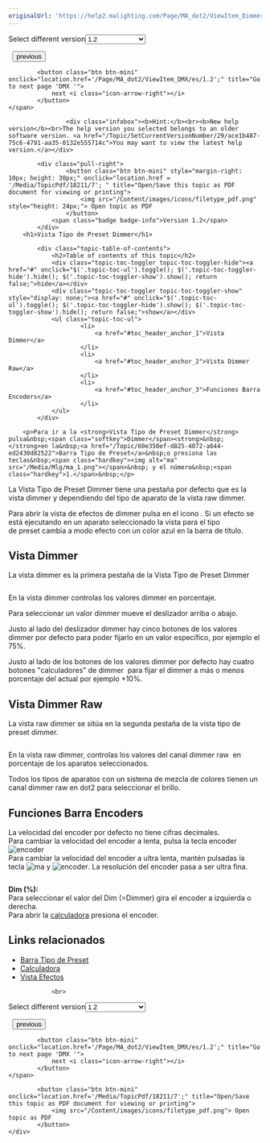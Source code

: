 ```yaml
---
originalUrl: 'https://help2.malighting.com/Page/MA_dot2/ViewItem_Dimmer/es/1.2'
---
```


<div class="topic-navigation">

<div class="pull-right">
	<span class="pull-left">


<div class="pull-left">
<form action="/Topic/SetCurrentVersionNumber" class="form-inline" id="frmTagSelector" method="post">	<span class="form-mini">
		<div class="input-prepend"><span class="add-on">Select different version</span><select autocomplete="off" id="versionNumberId" name="versionNumberId" onchange="$(this).closest('#frmTagSelector').submit();" style="width: 120px;"><option value="">- latest -</option>
<option value="3">1.1</option>
<option selected="selected" value="7">1.2</option>
<option value="12">1.3</option>
<option value="16">1.5</option>
<option value="29">1.9</option>
</select></div>
		<input data-val="true" data-val-number="The field Int32 must be a number." data-val-required="The Int32 field is required." id="ProductId" name="ProductId" type="hidden" value="7">
		<input id="CurrentGuid" name="CurrentGuid" type="hidden" value="ace1b487-75c6-4791-aa35-0132e555714c">
	</span>
</form></div>&nbsp;	</span>
	<span class="pull-right" style="white-space: nowrap;">
			<button class="btn btn-mini" onclick="location.href='/Page/MA_dot2/ViewItem_Cue/es/1.2'; " title="Go to previous page 'Cues '">
				<i class="icon-arrow-left"></i> previous
			</button>

			<button class="btn btn-mini" onclick="location.href='/Page/MA_dot2/ViewItem_DMX/es/1.2';" title="Go to next page 'DMX '">
				next <i class="icon-arrow-right"></i> 
			</button>
	</span>
</div>
<div class="clear-fix" style="margin-bottom: 10px"></div>
</div>

					<div class="infobox"><b>Hint:</b><br><b>New help version</b><br>The help version you selected belongs to an older software version. <a href="/Topic/SetCurrentVersionNumber/29/ace1b487-75c6-4791-aa35-0132e555714c">You may want to view the latest help version.</a></div>

			<div class="pull-right">
					<button class="btn btn-mini" style="margin-right: 10px; height: 30px;" onclick="location.href = '/Media/TopicPdf/18211/7'; " title="Open/Save this topic as PDF document for viewing or printing">
						<img src="/Content/images/icons/filetype_pdf.png" style="height: 24px;"> Open topic as PDF
					</button>
				<span class="badge badge-info">Version 1.2</span>
			</div>
		<h1>Vista Tipo de Preset Dimmer</h1>

			<div class="topic-table-of-contents">
				<h2>Table of contents of this topic</h2>
				<div class="topic-toc-toggler topic-toc-toggler-hide"><a href="#" onclick="$('.topic-toc-ul').toggle(); $('.topic-toc-toggler-hide').hide(); $('.topic-toc-toggler-show').show(); return false;">hide</a></div>
				<div class="topic-toc-toggler topic-toc-toggler-show" style="display: none;"><a href="#" onclick="$('.topic-toc-ul').toggle(); $('.topic-toc-toggler-hide').show(); $('.topic-toc-toggler-show').hide(); return false;">show</a></div>
				<ul class="topic-toc-ul">
						<li>
							<a href="#toc_header_anchor_1">Vista Dimmer</a>
						</li>
						<li>
							<a href="#toc_header_anchor_2">Vista Dimmer Raw</a>
						</li>
						<li>
							<a href="#toc_header_anchor_3">Funciones Barra Encoders</a>
						</li>
				</ul>
			</div>

		<p>Para ir a la <strong>Vista Tipo de Preset Dimmer</strong> pulsa&nbsp;<span class="softkey">Dimmer</span><strong>&nbsp;</strong>en la&nbsp;<a href="/Topic/60e350ef-d825-4072-a644-ed2430d82522">Barra Tipo de Preset</a>&nbsp;o presiona las teclas&nbsp;<span class="hardkey"><img alt="ma" src="/Media/Mlg/ma_1.png"></span>&nbsp; y el número&nbsp;<span class="hardkey">1.</span>&nbsp;</p>

<p>La&nbsp;Vista Tipo de Preset Dimmer tiene una pestaña por defecto que es la vista dimmer y dependiendo del tipo de aparato de la vista raw dimmer.</p>

<p>Para abrir la vista de efectos de dimmer pulsa en el icono <img alt="" src="/Media/Image/Dot2_ViewsandWindows_ControlElements_TitleBar17_1-0.PNG">.&nbsp;Si un efecto se está ejecutando en un aparato seleccionado la vista para el tipo de&nbsp;preset&nbsp;cambia a modo efecto con un color azul en la barra de título.&nbsp;</p>

<a name="toc_header_anchor_1" id="toc_header_anchor_1" class="topic-toc-item"></a><h2>Vista Dimmer</h2>

<p>La vista dimmer es la primera pestaña de la&nbsp;Vista Tipo de Preset Dimmer</p>

<p><img alt="" src="/Media/Image/Dot2_ViewsandWindows_DimmerPresetTypeView01_1-0_1.PNG"></p>

<p>En la vista dimmer controlas los valores dimmer en porcentaje.</p>

<p>Para seleccionar un valor dimmer mueve el deslizador arriba o abajo.</p>

<p>Justo al lado del deslizador dimmer hay cinco botones de los valores dimmer por defecto para poder fijarlo&nbsp;en un valor específico, por ejemplo el 75%.</p>

<p>Justo al lado de los botones de los valores dimmer por defecto hay cuatro botones "calculadores" de&nbsp;dimmer&nbsp;&nbsp;para fijar el dimmer a más o menos porcentaje del actual por ejemplo +10%.</p>

<a name="toc_header_anchor_2" id="toc_header_anchor_2" class="topic-toc-item"></a><h2>Vista Dimmer Raw</h2>

<p>La vista raw dimmer se sitúa en la segunda pestaña de la vista tipo de preset dimmer.</p>

<p><img alt="" src="/Media/Image/Dot2_ViewsandWindows_DimmerPresetTypeView02_1-0.PNG"></p>

<p>En la vista raw dimmer, controlas los valores del canal dimmer raw&nbsp; en porcentaje de los aparatos seleccionados.</p>

<p>Todos los tipos de aparatos con un sistema de mezcla de colores tienen un canal dimmer raw en dot2 para seleccionar el brillo.</p>

<a name="toc_header_anchor_3" id="toc_header_anchor_3" class="topic-toc-item"></a><h2>Funciones Barra Encoders</h2>

<p>La velocidad del encoder por defecto no tiene cifras decimales.<br>
Para cambiar la velocidad del encoder a lenta, pulsa la tecla encoder&nbsp;<span class="hardkey"><img alt="encoder" src="/Media/Mlg/encoder.png"></span>&nbsp;<br>
Para cambiar la velocidad del encoder a ultra lenta, mantén pulsadas la tecla&nbsp;<span class="hardkey"><img alt="ma" src="/Media/Mlg/ma.png"></span>&nbsp;y&nbsp;<span class="hardkey"><img alt="encoder" src="/Media/Mlg/encoder.png"></span>. La resolución del encoder pasa a ser ultra fina.</p>

<p><img alt="" src="/Media/Image/Dot2_ViewsandWindows_DimmerPresetTypeView03_1-0.PNG"></p>

<p><strong>Dim (%):</strong><br>
Para seleccionar el valor del Dim (=Dimmer) gira el encoder a izquierda o derecha.<br>
Para abrir la&nbsp;<a href="/Topic/014d961b-8de1-4f48-92de-e6da3cc6a15f">calculadora</a>&nbsp;presiona el encoder.</p>

<a name="toc_header_anchor_4" id="toc_header_anchor_4" class="topic-toc-item"></a><h2>Links relacionados</h2>

<ul>
	<li><a href="/Topic/60e350ef-d825-4072-a644-ed2430d82522">Barra Tipo de Preset</a></li>
	<li><a href="/Topic/014d961b-8de1-4f48-92de-e6da3cc6a15f">Calculadora</a></li>
	<li><a href="/Topic/0e539790-291a-4be0-be05-8f3e8d81c0eb">Vista Efectos</a></li>
</ul>


				<br>
<div class="topic-navigation">

<div class="pull-right">
	<span class="pull-left">


<div class="pull-left">
<form action="/Topic/SetCurrentVersionNumber" class="form-inline" id="frmTagSelector" method="post">	<span class="form-mini">
		<div class="input-prepend"><span class="add-on">Select different version</span><select autocomplete="off" id="versionNumberId" name="versionNumberId" onchange="$(this).closest('#frmTagSelector').submit();" style="width: 120px;"><option value="">- latest -</option>
<option value="3">1.1</option>
<option selected="selected" value="7">1.2</option>
<option value="12">1.3</option>
<option value="16">1.5</option>
<option value="29">1.9</option>
</select></div>
		<input data-val="true" data-val-number="The field Int32 must be a number." data-val-required="The Int32 field is required." id="ProductId" name="ProductId" type="hidden" value="7">
		<input id="CurrentGuid" name="CurrentGuid" type="hidden" value="ace1b487-75c6-4791-aa35-0132e555714c">
	</span>
</form></div>&nbsp;	</span>
	<span class="pull-right" style="white-space: nowrap;">
			<button class="btn btn-mini" onclick="location.href='/Page/MA_dot2/ViewItem_Cue/es/1.2'; " title="Go to previous page 'Cues '">
				<i class="icon-arrow-left"></i> previous
			</button>

			<button class="btn btn-mini" onclick="location.href='/Page/MA_dot2/ViewItem_DMX/es/1.2';" title="Go to next page 'DMX '">
				next <i class="icon-arrow-right"></i> 
			</button>
	</span>
</div>
	<div class="clear-fix"></div>
	<div class="pull-right">
	
			<button class="btn btn-mini" onclick="location.href='/Media/TopicPdf/18211/7';" title="Open/Save this topic as PDF document for viewing or printing">
				<img src="/Content/images/icons/filetype_pdf.png"> Open topic as PDF
			</button>
	</div>
<div class="clear-fix" style="margin-bottom: 10px"></div>
</div>

	
